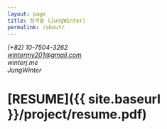 ```yaml
---
layout: page
title: 정겨울 (JungWinter)
permalink: /about/
---
```


<script src="https://use.fontawesome.com/938223e0c9.js"></script>

<i class="fa fa-mobile" aria-hidden="true">(+82) 10-7504-3262</i>  
<i class="fa fa-envelope" aria-hidden="true">wintermy201@gmail.com</i>  
<i class="fa fa-home" aria-hidden="true">winterj.me</i>  
<i class="fa fa-github" aria-hidden="true">JungWinter</i>

# [RESUME]({{ site.baseurl }}/project/resume.pdf)